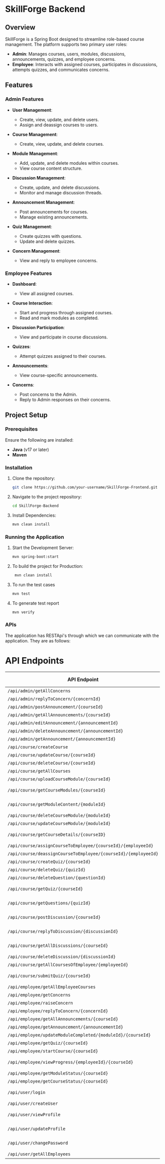 # SkillForge Backend

## Overview

SkillForge is a Spring Boot designed to streamline role-based course management. The platform supports two primary user roles:

- **Admin**: Manages courses, users, modules, discussions, announcements, quizzes, and employee concerns.
- **Employee**: Interacts with assigned courses, participates in discussions, attempts quizzes, and communicates concerns.

## Features

### Admin Features

- **User Management**:
  - Create, view, update, and delete users.
  - Assign and deassign courses to users.
  
- **Course Management**:
  - Create, view, update, and delete courses.
  
- **Module Management**:
  - Add, update, and delete modules within courses.
  - View course content structure.
  
- **Discussion Management**:
  - Create, update, and delete discussions.
  - Monitor and manage discussion threads.
  
- **Announcement Management**:
  - Post announcements for courses.
  - Manage existing announcements.
  
- **Quiz Management**:
  - Create quizzes with questions.
  - Update and delete quizzes.
  
- **Concern Management**:
  - View and reply to employee concerns.

### Employee Features

- **Dashboard**:
  - View all assigned courses.
  
- **Course Interaction**:
  - Start and progress through assigned courses.
  - Read and mark modules as completed.
  
- **Discussion Participation**:
  - View and participate in course discussions.
  
- **Quizzes**:
  - Attempt quizzes assigned to their courses.
  
- **Announcements**:
  - View course-specific announcements.
  
- **Concerns**:
  - Post concerns to the Admin.
  - Reply to Admin responses on their concerns.

## Project Setup

### Prerequisites

Ensure the following are installed:

- **Java** (v17 or later)
- **Maven** 

### Installation

1. Clone the repository:
   ```bash
   git clone https://github.com/your-username/SkillForge-Frontend.git
   
2. Navigate to the project repository:
    ```bash
    cd SkillForge-Backend

3. Install Dependencies:
    ```bash 
    mvn clean install


### Running the Application

1. Start the Development Server:
    ```bash
    mvn spring-boot:start

2. To build the project for Production:
    ```bash
     mvn clean install

3. To run the test cases
    ```bash 
    mvn test

4. To generate test report
    ```bash 
    mvn verify


### APIs
The application has RESTApi's through which we can communicate with the application. They are as follows: 

# API Endpoints

| API Endpoint | Request Type | Role |
|--------------|--------------|------|
| `/api/admin/getAllConcerns` | GET | ADMIN |
| `/api/admin/replyToConcern/{concernId}` | POST | ADMIN |
| `/api/admin/postAnnouncement/{courseId}` | POST | ADMIN |
| `/api/admin/getAllAnnouncements/{courseId}` | GET | ADMIN |
| `/api/admin/editAnnouncement/{announcementId}` | PUT | ADMIN |
| `/api/admin/deleteAnnouncement/{announcementId}` | DELETE | ADMIN |
| `/api/admin/getAnnouncement/{announcementId}` | GET | ADMIN |
| `/api/course/createCourse` | POST | ADMIN |
| `/api/course/updateCourse/{courseId}` | PUT | ADMIN |
| `/api/course/deleteCourse/{courseId}` | DELETE | ADMIN |
| `/api/course/getAllCourses` | GET | ADMIN |
| `/api/course/uploadCourseModule/{courseId}` | POST | ADMIN |
| `/api/course/getCourseModules/{courseId}` | GET | ADMIN, EMPLOYEE |
| `/api/course/getModuleContent/{moduleId}` | GET | ADMIN, EMPLOYEE |
| `/api/course/deleteCourseModule/{moduleId}` | DELETE | ADMIN |
| `/api/course/updateCourseModule/{moduleId}` | PUT | ADMIN |
| `/api/course/getCourseDetails/{courseID}` | GET | ADMIN, EMPLOYEE |
| `/api/course/assignCourseToEmployee/{courseId}/{employeeId}` | POST | ADMIN |
| `/api/course/deassignCourseToEmployee/{courseId}/{employeeId}` | DELETE | ADMIN |
| `/api/course/createQuiz/{courseId}` | POST | ADMIN |
| `/api/course/deleteQuiz/{quizId}` | DELETE | ADMIN |
| `/api/course/deleteQuestion/{questionId}` | DELETE | ADMIN |
| `/api/course/getQuiz/{courseId}` | GET | ADMIN, EMPLOYEE |
| `/api/course/getQuestions/{quizId}` | GET | ADMIN, EMPLOYEE |
| `/api/course/postDiscussion/{courseId}` | POST | ADMIN, EMPLOYEE |
| `/api/course/replyToDiscussion/{discussionId}` | POST | ADMIN, EMPLOYEE |
| `/api/course/getAllDiscussions/{courseId}` | GET | ADMIN, EMPLOYEE |
| `/api/course/deleteDiscussion/{discussionId}` | DELETE | ADMIN |
| `/api/course/getAllCoursesOfEmployee/{employeeId}` | GET | ADMIN |
| `/api/course/submitQuiz/{courseId}` | POST | ADMIN, EMPLOYEE |
| `/api/employee/getAllEmployeeCourses` | GET | EMPLOYEE |
| `/api/employee/getConcerns` | GET | EMPLOYEE |
| `/api/employee/raiseConcern` | POST | EMPLOYEE |
| `/api/employee/replyToConcern/{concernId}` | POST | EMPLOYEE |
| `/api/employee/getAllAnnouncements/{courseId}` | GET | EMPLOYEE |
| `/api/employee/getAnnouncement/{announcementId}` | GET | EMPLOYEE |
| `/api/employee/updateModuleCompleted/{moduleId}/{courseId}` | POST | EMPLOYEE |
| `/api/employee/getQuiz/{courseId}` | GET | EMPLOYEE |
| `/api/employee/startCourse/{courseId}` | POST | EMPLOYEE |
| `/api/employee/viewProgress/{employeeId}/{courseId}` | GET | ADMIN, EMPLOYEE |
| `/api/employee/getModuleStatus/{courseId}` | GET | EMPLOYEE |
| `/api/employee/getCourseStatus/{courseId}` | GET | EMPLOYEE |
| `/api/user/login` | POST | ADMIN, EMPLOYEE |
| `/api/user/createUser` | POST | ADMIN |
| `/api/user/viewProfile` | GET | ADMIN, EMPLOYEE |
| `/api/user/updateProfile` | PUT | ADMIN, EMPLOYEE |
| `/api/user/changePassword` | PUT | ADMIN, EMPLOYEE |
| `/api/user/getAllEmployees` | GET | ADMIN |

